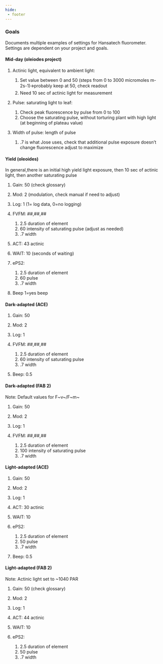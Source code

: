 ```yaml
---
hide: 
 - footer
---
```


### Goals
Documents multiple examples of settings for Hansatech fluorometer. Settings are dependent on your project and goals.

#### Mid-day (oleiodes project)

1. Actinic light, equivalent to ambient light: 
    1.  Set value between 0 and 50 (steps from 0 to 3000 micromoles m-2s-1)🡪probably keep at 50, check readout
    2.  Need 10 sec of actinic light for measurement

2. Pulse: saturating light to leaf:
    1.  Check peak fluorescence by pulse from 0 to 100
    2.  Choose the saturating pulse, without torturing plant with high light (at beginning of plateau value)

3. Width of pulse: length of pulse
    1. .7 is what Jose uses, check that additional pulse exposure doesn’t change fluorescence adjust to maximize

#### Yield (oleoides)

In general,there is an initial high yield light exposure, then 10 sec of actinic light, then another saturating pulse
    
1. Gain: 50 (check glossary)

2. Mod: 2 (modulation, check manual if need to adjust)

3. Log: 1 (1= log data, 0=no logging)

4. FVFM: ##,##,##
    1. 2.5 duration of element
    2. 60 intensity of saturating pulse (adjust as needed)
    3. .7 width

5. ACT: 43 actinic

6. WAIT: 10 (seconds of waiting)

7. ePS2: 
    1. 2.5 duration of element
    2. 60 pulse
    3. .7 width

8. Beep 1=yes beep
    
#### Dark-adapted (ACE)

1. Gain: 50

2. Mod: 2
    
3. Log: 1
    
4. FVFM: ##,##,##
    1. 2.5 duration of element
    2. 60 intensity of saturating pulse
    3. .7 width

5. Beep: 0.5

#### Dark-adapted (FAB 2)
Note: Default values for F~v~/F~m~

1. Gain: 50
    
2. Mod: 2
    
3. Log: 1
    
4. FVFM: ##,##,##
    1. 2.5 duration of element
    2. 100 intensity of saturating pulse
    3. .7 width
        
#### Light-adapted (ACE)

1. Gain: 50
    
2. Mod: 2
    
3. Log: 1

4. ACT: 30 actinic

5. WAIT: 10
    
6. ePS2: 
    1. 2.5 duration of element
    2. 50 pulse
    3. .7 width

7. Beep: 0.5
    
#### Light-adapted (FAB 2)

Note: Actinic light set to ~1040 PAR

1. Gain: 50 (check glossary)
    
2. Mod: 2

3. Log: 1

4. ACT: 44 actinic

5. WAIT: 10

6. ePS2: 
    1. 2.5 duration of element
    2. 50 pulse
    3. .7 width
    